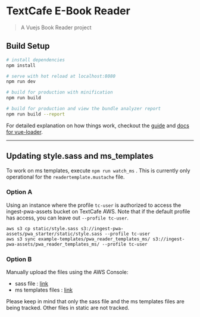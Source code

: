 # TextCafe E-Book Reader

> A Vuejs Book Reader project

## Build Setup

``` bash
# install dependencies
npm install

# serve with hot reload at localhost:8080
npm run dev

# build for production with minification
npm run build

# build for production and view the bundle analyzer report
npm run build --report
```

For detailed explanation on how things work, checkout the [guide](http://vuejs-templates.github.io/webpack/) and [docs for vue-loader](http://vuejs.github.io/vue-loader).



------------------------------

## Updating style.sass and ms_templates

To work on ms templates, execute `npm run watch_ms` . This is currently only operational for the `readertemplate.mustache` file.

### Option A
Using an instance where the profile `tc-user` is authorized to access the ingest-pwa-assets bucket on TextCafe AWS.
Note that if the default profile has access, you can leave out `--profile tc-user`.

```
aws s3 cp static/style.sass s3://ingest-pwa-assets/pwa_starter/static/style.sass --profile tc-user
aws s3 sync example-templates/pwa_reader_templates_ms/ s3://ingest-pwa-assets/pwa_reader_templates_ms/ --profile tc-user
```
### Option B
Manually upload the files using the AWS Console:
- sass file : [link](https://s3.console.aws.amazon.com/s3/buckets/ingest-pwa-assets/pwa_starter/static/?region=us-east-1&tab=overview)
- ms templates files : [link](https://s3.console.aws.amazon.com/s3/buckets/ingest-pwa-assets/pwa_reader_templates_ms/?region=us-east-1&tab=overview)

Please keep in mind that only the sass file and the ms templates files are being tracked. Other files in static are not tracked.